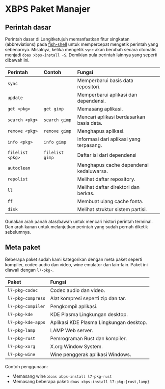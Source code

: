 # XBPS Paket Manajer

## Perintah dasar

Perintah dasar di Langitketujuh memanfaatkan fitur singkatan (abbreviations) pada [fish-shell](../shell/fish.md) untuk mempercepat mengetik perintah yang sebenarnya. Misalnya, ketika mengetik `sync` akan berubah secara otomatis menjadi `doas xbps-install -S`. Demikian pula perintah lainnya yang seperti dibawah ini.

| Perintah         | Contoh          | Fungsi                                   |
| :--------------- | :-------------- | :--------------------------------------- |
| `sync`           |                 | Memperbarui basis data repositori.       |
| `update`         |                 | Memperbarui aplikasi dan dependensi.     |
| `get <pkg>`      | `get gimp`      | Memasang aplikasi.                       |
| `search <pkg>`   | `search gimp`   | Mencari aplikasi berdasarkan basis data. |
| `remove <pkg>`   | `remove gimp`   | Menghapus aplikasi.                      |
| `info <pkg>`     | `info gimp`     | Informasi dari aplikasi yang terpasang.  |
| `filelist <pkg>` | `filelist gimp` | Daftar isi dari dependensi               |
| `autoclean`      |                 | Menghapus cache dependensi kedaluwarsa.  |
| `repolist`       |                 | Melihat daftar repository.               |
| `ll`             |                 | Melihat daftar direktori dan berkas.     |
| `ff`             |                 | Membuat ulang cache fonta.               |
| `disk`           |                 | Melihat struktur sistem partisi.         |

Gunakan arah panah atas/bawah untuk mencari histori perintah terminal. Dan arah kanan untuk melanjutkan perintah yang sudah pernah diketik sebelumnya.

## Meta paket

Beberapa paket sudah kami kategorikan dengan meta paket seperti kompiler, codec audio dan video, wine emulator dan lain-lain. Paket ini diawali dengan `l7-pkg-`.

| Paket             | Fungsi                                  |
| :---------------- | :-------------------------------------- |
| `l7-pkg-codec`    | Codec audio dan video.                  |
| `l7-pkg-compress` | Alat kompresi seperti zip dan tar.      |
| `l7-pkg-compiler` | Pengkompil aplikasi.                    |
| `l7-pkg-kde`      | KDE Plasma Lingkungan desktop.          |
| `l7-pkg-kde-apps` | Aplikasi KDE Plasma Lingkungan desktop. |
| `l7-pkg-lamp`     | LAMP Web server.                        |
| `l7-pkg-rust`     | Pemrograman Rust dan kompiler.          |
| `l7-pkg-xorg`     | X.org Window System.                    |
| `l7-pkg-wine`     | Wine penggerak aplikasi Windows.        |

Contoh penggunaan:
- Memasang wine :`doas xbps-install l7-pkg-rust`
- Memasang beberapa paket: `doas xbps-install l7-pkg-{rust,lamp}`
